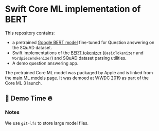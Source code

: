 
# Swift Core ML implementation of BERT

This repository contains:
- a pretrained [Google BERT model](https://github.com/google-research/bert) fine-tuned for Question answering on the SQuAD dataset.
- Swift implementations of the [BERT tokenizer](https://github.com/huggingface/swift-coreml-transformers/blob/master/Sources/BertTokenizer.swift) (`BasicTokenizer` and `WordpieceTokenizer`) and SQuAD dataset parsing utilities.
- A demo question answering app.

The pretrained Core ML model was packaged by Apple and is linked from the [main ML models page](https://developer.apple.com/machine-learning/models/#text). It was demoed at WWDC 2019 as part of the Core ML 3 launch.

## 🦄 Demo Time 🔥


### Notes

We use `git-lfs` to store large model files.

